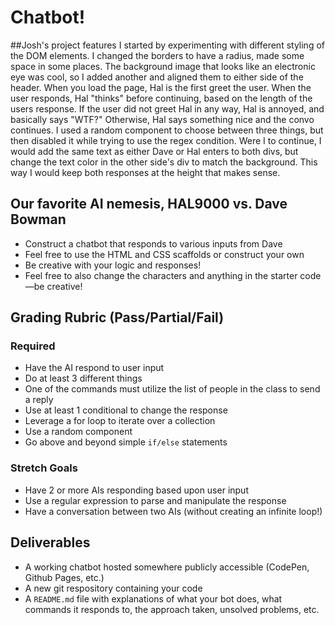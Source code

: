 # Chatbot!
##Josh's project features
I started by experimenting with different styling of the DOM elements. I changed the borders to have a radius, made some space in some places. The background image that looks like an electronic eye was cool, so I added another and aligned them to either side of the header. When you load the page, Hal is the first greet the user. When the user responds, Hal "thinks" before continuing, based on the length of the users response. If the user did not greet Hal in any way, Hal is annoyed, and basically says "WTF?" Otherwise, Hal says something nice and the convo continues. I used a random component to choose between three things, but then disabled it while trying to use the regex condition. Were I to continue, I would add the same text as either Dave or Hal enters to both divs, but change the text color in the other side's div to match the background. This way I would keep both responses at the height that makes sense.

## Our favorite AI nemesis, HAL9000 vs. Dave Bowman

* Construct a chatbot that responds to various inputs from Dave
* Feel free to use the HTML and CSS scaffolds or construct your own
* Be creative with your logic and responses!
* Feel free to also change the characters and anything in the starter code—be creative!

## Grading Rubric (Pass/Partial/Fail)

### Required

* Have the AI respond to user input
* Do at least 3 different things
* One of the commands must utilize the list of people in the class to send a reply
* Use at least 1 conditional to change the response
* Leverage a for loop to iterate over a collection
* Use a random component
* Go above and beyond simple `if/else` statements

### Stretch Goals

* Have 2 or more AIs responding based upon user input
* Use a regular expression to parse and manipulate the response
* Have a conversation between two AIs (without creating an infinite loop!)

## Deliverables

* A working chatbot hosted somewhere publicly accessible (CodePen, Github Pages, etc.)
* A new git respository containing your code
* A `README.md` file with explanations of what your bot does, what commands it responds to, the approach taken, unsolved problems, etc.
